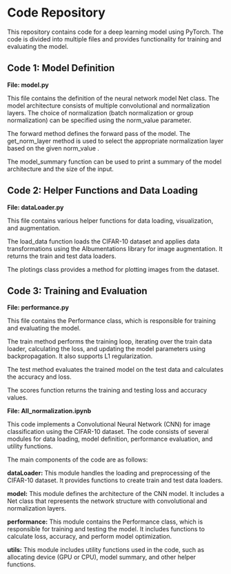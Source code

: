 # Code Repository

This repository contains code for a deep learning model using PyTorch. The code is divided into multiple files and provides functionality for training and evaluating the model.

## Code 1: Model Definition

__File: model.py__

This file contains the definition of the neural network model Net class. The model architecture consists of multiple convolutional and normalization layers. The choice of normalization (batch normalization or group normalization) can be specified using the norm_value parameter.

The forward method defines the forward pass of the model. The  get_norm_layer  method is used to select the appropriate normalization layer based on the given  norm_value .

The  model_summary  function can be used to print a summary of the model architecture and the size of the input.

## Code 2: Helper Functions and Data Loading

__File:  dataLoader.py__ 

This file contains various helper functions for data loading, visualization, and augmentation.

The  load_data  function loads the CIFAR-10 dataset and applies data transformations using the Albumentations library for image augmentation. It returns the train and test data loaders.

The  plotings  class provides a method for plotting images from the dataset.

## Code 3: Training and Evaluation

__File:  performance.py__ 

This file contains the  Performance  class, which is responsible for training and evaluating the model.

The  train  method performs the training loop, iterating over the train data loader, calculating the loss, and updating the model parameters using backpropagation. It also supports L1 regularization.

The  test  method evaluates the trained model on the test data and calculates the accuracy and loss.

The  scores  function returns the training and testing loss and accuracy values.

__File: All_normalization.ipynb__

This code implements a Convolutional Neural Network (CNN) for image classification using the CIFAR-10 dataset. The code consists of several modules for data loading, model definition, performance evaluation, and utility functions.

The main components of the code are as follows:

__dataLoader:__ This module handles the loading and preprocessing of the CIFAR-10 dataset. It provides functions to create train and test data loaders.

__model:__ This module defines the architecture of the CNN model. It includes a Net class that represents the network structure with convolutional and normalization layers.

__performance:__ This module contains the Performance class, which is responsible for training and testing the model. It includes functions to calculate loss, accuracy, and perform model optimization.

__utils:__ This module includes utility functions used in the code, such as allocating device (GPU or CPU), model summary, and other helper functions.


